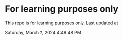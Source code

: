 # For learning purposes only
This repo is for learning purposes only.
Last updated at

Saturday, March 2, 2024 4:49:48 PM

